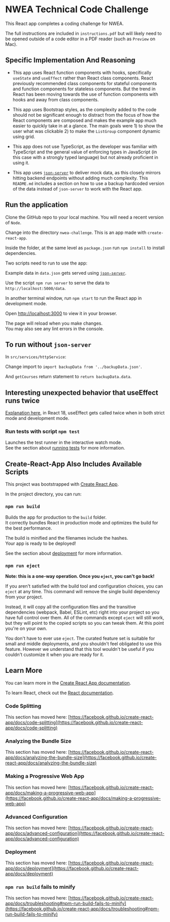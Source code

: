 # NWEA Technical Code Challenge

This React app completes a coding challenge for NWEA.

The full instructions are included in `instructions.pdf` but will likely need to be opened outside of a code editor in a PDF reader (such as `Preview` on Mac).

## Specific Implementation And Reasoning

- This app uses React function components with hooks, specifically `useState` and `useEffect` rather than React class components. React previously recommended class components for stateful components and function components for stateless components. But the trend in React has been moving towards the use of function components with hooks and away from class components.

- This app uses Bootstrap styles, as the complexity added to the code should not be significant enough to distract from the focus of how the React components are composed and makes the example app much easier to quickly take in at a glance. The main goals were 1) to show the user what was clickable 2) to make the `ListGroup` component dynamic using grid.

- This app does not use TypeScript, as the developer was familiar with TypeScript and the general value of enforcing types in JavaScript (in this case with a strongly typed language) but not already proficient in using it.

- This app uses [`json-server`](https://www.npmjs.com/package/json-server) to deliver mock data, as this closely mirrors hitting backend endpoints without adding much complexity. This `README.md` includes a section on how to use a backup hardcoded version of the data instead of `json-server` to work with the React app.

## Run the application

Clone the GitHub repo to your local machine. You will need a recent version of `Node`.

Change into the directory `nwea-challenge`. This is an app made with `create-react-app`.

Inside the folder, at the same level as `package.json` run `npm install` to install dependencies.

Two scripts need to run to use the app:

Example data in `data.json` gets served using [`json-server`](https://www.npmjs.com/package/json-server).

Use the script `npm run server` to serve the data to `http://localhost:5000/data`.

In another terminal window, run `npm start` to run the React app in development mode.

Open [http://localhost:3000](http://localhost:3000) to view it in your browser.

The page will reload when you make changes.\
You may also see any lint errors in the console.

## To run without `json-server`

In `src/services/httpService`:

Change import to `import backupData from '../backupData.json'`.

And `getCourses` return statement to `return backupData.data`.

## Interesting unexpected behavior that useEffect runs twice

[Explanation here](https://www.techiediaries.com/react-18-useeffect/#:~:text=If%20your%20application%20is%20acting,effect%20twice%20instead%20of%20once.), in React 18, useEffect gets called twice when in both strict mode and development mode.

### Run tests with script `npm test`

Launches the test runner in the interactive watch mode.\
See the section about [running tests](https://facebook.github.io/create-react-app/docs/running-tests) for more information.

## Create-React-App Also Includes Available Scripts

This project was bootstrapped with [Create React App](https://github.com/facebook/create-react-app).

In the project directory, you can run:

### `npm run build`

Builds the app for production to the `build` folder.\
It correctly bundles React in production mode and optimizes the build for the best performance.

The build is minified and the filenames include the hashes.\
Your app is ready to be deployed!

See the section about [deployment](https://facebook.github.io/create-react-app/docs/deployment) for more information.

### `npm run eject`

**Note: this is a one-way operation. Once you `eject`, you can't go back!**

If you aren't satisfied with the build tool and configuration choices, you can `eject` at any time. This command will remove the single build dependency from your project.

Instead, it will copy all the configuration files and the transitive dependencies (webpack, Babel, ESLint, etc) right into your project so you have full control over them. All of the commands except `eject` will still work, but they will point to the copied scripts so you can tweak them. At this point you're on your own.

You don't have to ever use `eject`. The curated feature set is suitable for small and middle deployments, and you shouldn't feel obligated to use this feature. However we understand that this tool wouldn't be useful if you couldn't customize it when you are ready for it.

## Learn More

You can learn more in the [Create React App documentation](https://facebook.github.io/create-react-app/docs/getting-started).

To learn React, check out the [React documentation](https://reactjs.org/).

### Code Splitting

This section has moved here: [https://facebook.github.io/create-react-app/docs/code-splitting](https://facebook.github.io/create-react-app/docs/code-splitting)

### Analyzing the Bundle Size

This section has moved here: [https://facebook.github.io/create-react-app/docs/analyzing-the-bundle-size](https://facebook.github.io/create-react-app/docs/analyzing-the-bundle-size)

### Making a Progressive Web App

This section has moved here: [https://facebook.github.io/create-react-app/docs/making-a-progressive-web-app](https://facebook.github.io/create-react-app/docs/making-a-progressive-web-app)

### Advanced Configuration

This section has moved here: [https://facebook.github.io/create-react-app/docs/advanced-configuration](https://facebook.github.io/create-react-app/docs/advanced-configuration)

### Deployment

This section has moved here: [https://facebook.github.io/create-react-app/docs/deployment](https://facebook.github.io/create-react-app/docs/deployment)

### `npm run build` fails to minify

This section has moved here: [https://facebook.github.io/create-react-app/docs/troubleshooting#npm-run-build-fails-to-minify](https://facebook.github.io/create-react-app/docs/troubleshooting#npm-run-build-fails-to-minify)
